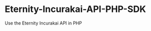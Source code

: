 Eternity-Incurakai-API-PHP-SDK
==============================

Use the Eternity Incurakai API in PHP

